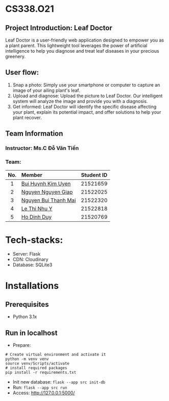 # CS338.O21
## Project Introduction: Leaf Doctor
Leaf Doctor is a user-friendly web application designed to empower you as a plant parent. This lightweight tool leverages the power of artificial intelligence to help you diagnose and treat leaf diseases in your precious greenery.

## User flow:
1. Snap a photo: Simply use your smartphone or computer to capture an image of your ailing plant's leaf.
2. Upload and diagnose: Upload the picture to Leaf Doctor. Our intelligent system will analyze the image and provide you with a diagnosis.
3. Get informed: Leaf Doctor will identify the specific disease affecting your plant, explain its potential impact, and offer solutions to help your plant recover.

## Team Information 
### Instructor: Ms.C Đỗ Văn Tiến

### Team:
|No.|Member|Student ID|
|:-:|:--|:-:|
|1|[Bui Huynh Kim Uyen](https://github.com/uyenbhku)|21521659|
|2|[Nguyen Nguyen Giap](https://github.com/Paignn)|21522025|
|3|[Nguyen Bui Thanh Mai](https://github.com/mainbt)|21522320|
|4|[Le Thi Nhu Y](https://github.com/lethinhuy203)|21522818|
|5|[Ho Dinh Duy](https://github.com/Hodnduy)|21520769|


# Tech-stacks: 
- Server: Flask 
- CDN: Cloudinary
- Database: SQLite3


# Installations
## Prerequisites
- Python 3.1x

## Run in localhost
- Prepare:
```
# Create virtual environment and activate it
python -m venv venv
source venv/Scripts/activate
# install required packages
pip install -r requirements.txt
```
- Init new database: 
```flask --app src init-db```
- Run: 
```flask --app src run```
- Access: http://127.0.0.1:5000/
